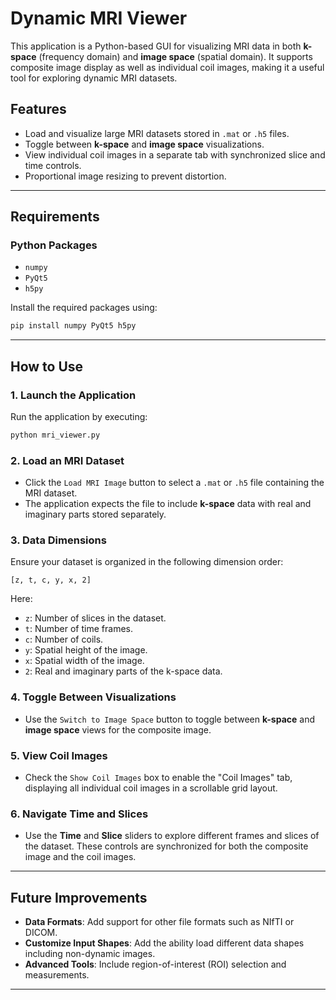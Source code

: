# **Dynamic MRI Viewer**

This application is a Python-based GUI for visualizing MRI data in both **k-space** (frequency domain) and **image space** (spatial domain). It supports composite image display as well as individual coil images, making it a useful tool for exploring dynamic MRI datasets.

## **Features**
- Load and visualize large MRI datasets stored in `.mat` or `.h5` files.
- Toggle between **k-space** and **image space** visualizations.
- View individual coil images in a separate tab with synchronized slice and time controls.
- Proportional image resizing to prevent distortion.

---

## **Requirements**
### **Python Packages**
- `numpy`
- `PyQt5`
- `h5py`

Install the required packages using:

```bash
pip install numpy PyQt5 h5py
```

---

## **How to Use**

### **1. Launch the Application**
Run the application by executing:

```bash
python mri_viewer.py
```

### **2. Load an MRI Dataset**
- Click the `Load MRI Image` button to select a `.mat` or `.h5` file containing the MRI dataset. 
- The application expects the file to include **k-space** data with real and imaginary parts stored separately.

### **3. Data Dimensions**
Ensure your dataset is organized in the following dimension order:

```
[z, t, c, y, x, 2]
```

Here:
- `z`: Number of slices in the dataset.
- `t`: Number of time frames.
- `c`: Number of coils.
- `y`: Spatial height of the image.
- `x`: Spatial width of the image.
- `2`: Real and imaginary parts of the k-space data.

### **4. Toggle Between Visualizations**
- Use the `Switch to Image Space` button to toggle between **k-space** and **image space** views for the composite image.

### **5. View Coil Images**
- Check the `Show Coil Images` box to enable the "Coil Images" tab, displaying all individual coil images in a scrollable grid layout.

### **6. Navigate Time and Slices**
- Use the **Time** and **Slice** sliders to explore different frames and slices of the dataset. These controls are synchronized for both the composite image and the coil images.

---

## **Future Improvements**
- **Data Formats**: Add support for other file formats such as NIfTI or DICOM.
- **Customize Input Shapes**: Add the ability load different data shapes including non-dynamic images.
- **Advanced Tools**: Include region-of-interest (ROI) selection and measurements.

---

